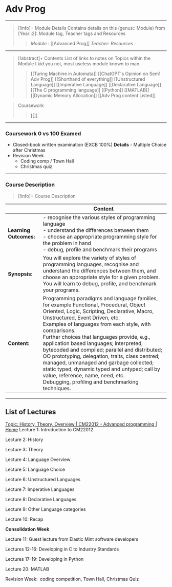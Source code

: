 # Adv Prog 
---
> [!info]+ Module Details
> Contains details on this (genus:: Module) from [Year::2]: Module tag, Teacher tags and Resources 
> > *Module :*  [[Advanced Prog]]
> > *Teacher*: 
> > *Resources :*

---
> [!abstract]+ Contents
> List of links to notes on Topics within the Module
> I kid you not, most useless module known to man. 
> > [[Turing Machine in Automata]]
> [[ChatGPT's Opinion on Sem1 Adv Prog]]
> [[Shorthand of everything]]
> > [[Unstructured Language]] 
> > [[Imperative Language]]
> > [[Declarative Language]]
> > [[The C programming language]]
> > [[Python]]
> > [[MATLAB]]
> > [[Dynamic Memory Allocation]]
> > [[Adv Prog content Listed]]

> 
> 
> Coursework
> > [[]]



---
### Coursework 0 vs 100 Examed
- Closed-book written examination (EXCB 100%)
	**Details** - Multiple Choice after Christmas
- Revision Week
	- Coding comp / Town Hall
	- Christmas quiz
---
### Course Description

> [!info]+  Course Description
> 
|                        | Content                                                                                                                                                                                                                                                                                                                                                                                                                                                                                                                                                                                                                    |
| ---------------------- | -------------------------------------------------------------------------------------------------------------------------------------------------------------------------------------------------------------------------------------------------------------------------------------------------------------------------------------------------------------------------------------------------------------------------------------------------------------------------------------------------------------------------------------------------------------------------------------------------------------------------- |
| **Learning Outcomes:** | - recognise the various styles of programming language<br>- understand the differences between them<br>- choose an appropriate programming style for the problem in hand<br>- debug, profile and benchmark their programs                                                                                                                                                                                                                                                                                                                                                                                                  |
| **Synopsis:**          | You will explore the variety of styles of programming languages, recognise and understand the differences between them, and choose an appropriate style for a given problem. You will learn to debug, profile, and benchmark your programs.                                                                                                                                                                                                                                                                                                                                                                                |
| **Content:**           | Programming paradigms and language families, for example Functional, Procedural, Object Oriented, Logic, Scripting, Declarative, Macro, Unstructured, Event Driven, etc. <br>Examples of languages from each style, with comparisons. <br>Further choices that languages provide, e.g., application based languages; interpreted, bytecoded and compiled; parallel and distributed; OO prototyping, delegation, traits, class centred; managed, unmanaged and garbage collected; static typed, dynamic typed and untyped; call by value, reference, name, need, etc. <br>Debugging, profiling and benchmarking techniques. |

---
## List of Lectures
[Topic: History, Theory, Overview | CM22012 - Advanced programming | Home](https://moodle.bath.ac.uk/course/view.php?id=61735&section=3) 
Lecture 1: Introduction to CM22012.   

Lecture 2: History

Lecture 3: Theory

Lecture 4: Language Overview

Lecture 5: Language Choice

Lecture 6: Unstructured Languages

Lecture 7: Imperative Languages

Lecture 8: Declarative Languages

Lecture 9: Other Language categories

Lecture 10: Recap

**Consolidation Week**

Lecture 11: Guest lecture from Elastic Mint software developers

Lectures 12-16: Developing in C to Industry Standards

Lectures 17-19: Developing in Python

Lecture 20: MATLAB

Revision Week:  coding competition, Town Hall, Christmas Quiz